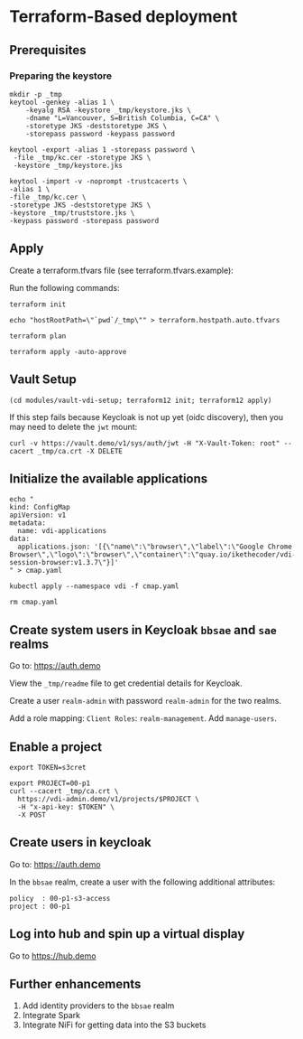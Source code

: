 

# Terraform-Based deployment

## Prerequisites

### Preparing the keystore

```
mkdir -p _tmp
keytool -genkey -alias 1 \
    -keyalg RSA -keystore _tmp/keystore.jks \
    -dname "L=Vancouver, S=British Columbia, C=CA" \
    -storetype JKS -deststoretype JKS \
    -storepass password -keypass password

keytool -export -alias 1 -storepass password \
 -file _tmp/kc.cer -storetype JKS \
 -keystore _tmp/keystore.jks

keytool -import -v -noprompt -trustcacerts \
-alias 1 \
-file _tmp/kc.cer \
-storetype JKS -deststoretype JKS \
-keystore _tmp/truststore.jks \
-keypass password -storepass password

```


## Apply

Create a terraform.tfvars file (see terraform.tfvars.example):

Run the following commands:

```
terraform init

echo "hostRootPath=\"`pwd`/_tmp\"" > terraform.hostpath.auto.tfvars

terraform plan

terraform apply -auto-approve

```

## Vault Setup

```
(cd modules/vault-vdi-setup; terraform12 init; terraform12 apply)
```

If this step fails because Keycloak is not up yet (oidc discovery), then you may need to delete the `jwt` mount:

```
curl -v https://vault.demo/v1/sys/auth/jwt -H "X-Vault-Token: root" --cacert _tmp/ca.crt -X DELETE
```

## Initialize the available applications

```
echo "
kind: ConfigMap
apiVersion: v1
metadata:
  name: vdi-applications
data:
  applications.json: '[{\"name\":\"browser\",\"label\":\"Google Chrome Browser\",\"logo\":\"browser\",\"container\":\"quay.io/ikethecoder/vdi-session-browser:v1.3.7\"}]'
" > cmap.yaml

kubectl apply --namespace vdi -f cmap.yaml

rm cmap.yaml
```

## Create system users in Keycloak `bbsae` and `sae` realms

Go to: https://auth.demo

View the `_tmp/readme` file to get credential details for Keycloak.

Create a user `realm-admin` with password `realm-admin` for the two realms.

Add a role mapping: `Client Roles`: `realm-management`.  Add `manage-users`.

## Enable a project

```
export TOKEN=s3cret

export PROJECT=00-p1
curl --cacert _tmp/ca.crt \
  https://vdi-admin.demo/v1/projects/$PROJECT \
  -H "x-api-key: $TOKEN" \
  -X POST
```

## Create users in keycloak

Go to: https://auth.demo

In the `bbsae` realm, create a user with the following additional attributes:

```
policy  : 00-p1-s3-access
project : 00-p1
```


## Log into hub and spin up a virtual display

Go to https://hub.demo


## Further enhancements

1) Add identity providers to the `bbsae` realm
1) Integrate Spark
1) Integrate NiFi for getting data into the S3 buckets
